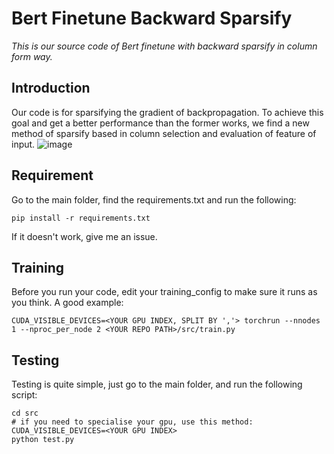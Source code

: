 # Bert Finetune Backward Sparsify
*This is our source code of Bert finetune with backward sparsify in column form way.*
## Introduction
Our code is for sparsifying the gradient of backpropagation. To achieve this goal and get a better performance than the former works, we find a new method of sparsify based in column selection and evaluation of feature of input.
![image](https://github.com/jybxie123/bert_finetune_sparsify/assets/66007115/f1eceb16-632a-44bd-ad4b-334cb803a838)




## Requirement
Go to the main folder, find the requirements.txt and run the following:
```
pip install -r requirements.txt
```
If it doesn't work, give me an issue.
## Training
Before you run your code, edit your training_config to make sure it runs as you think.
A good example:
```
CUDA_VISIBLE_DEVICES=<YOUR GPU INDEX, SPLIT BY ','> torchrun --nnodes 1 --nproc_per_node 2 <YOUR REPO PATH>/src/train.py
```

##  Testing
Testing is quite simple, just go to the main folder, and run the following script:
```
cd src
# if you need to specialise your gpu, use this method: CUDA_VISIBLE_DEVICES=<YOUR GPU INDEX>
python test.py
```



